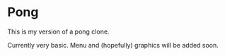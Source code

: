 Pong
====

This is my version of a pong clone.

Currently very basic. Menu and (hopefully) graphics will be added soon.
